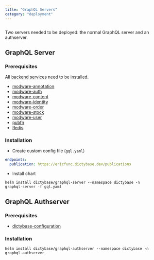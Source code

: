 ```yaml
---
title: "GraphQL Servers"
category: "deployment"
---
```


```toc

```

Two servers needed to be deployed: the normal GraphQL server and an authserver.

## GraphQL Server

### Prerequisites

All [backend services](/deployment/backend) need to be installed.

- [modware-annotation](https://github.com/dictyBase/modware-annotation)
- [modware-auth](https://github.com/dictyBase/modware-auth)
- [modware-content](https://github.com/dictyBase/modware-content)
- [modware-identity](https://github.com/dictyBase/modware-identity)
- [modware-order](https://github.com/dictyBase/modware-order)
- [modware-stock](https://github.com/dictyBase/modware-stock)
- [modware-user](https://github.com/dictyBase/modware-user)
- [pubfn](https://github.com/dictybase-playground/kubeless-gofn/tree/master/publication)
- [Redis](/deployment/redis)

### Installation

- Create custom config file (`gql.yaml`)

```yaml
endpoints:
  publication: https://ericfunc.dictybase.dev/publications
```

- Install chart

```shell
helm install dictybase/graphql-server --namespace dictybase -n graphql-server -f gql.yaml
```

## GraphQL Authserver

### Prerequisites

- [dictybase-configuration](/deployment/dictybase-configuration)

### Installation

```shell
helm install dictybase/graphql-authserver --namespace dictybase -n graphql-authserver
```

